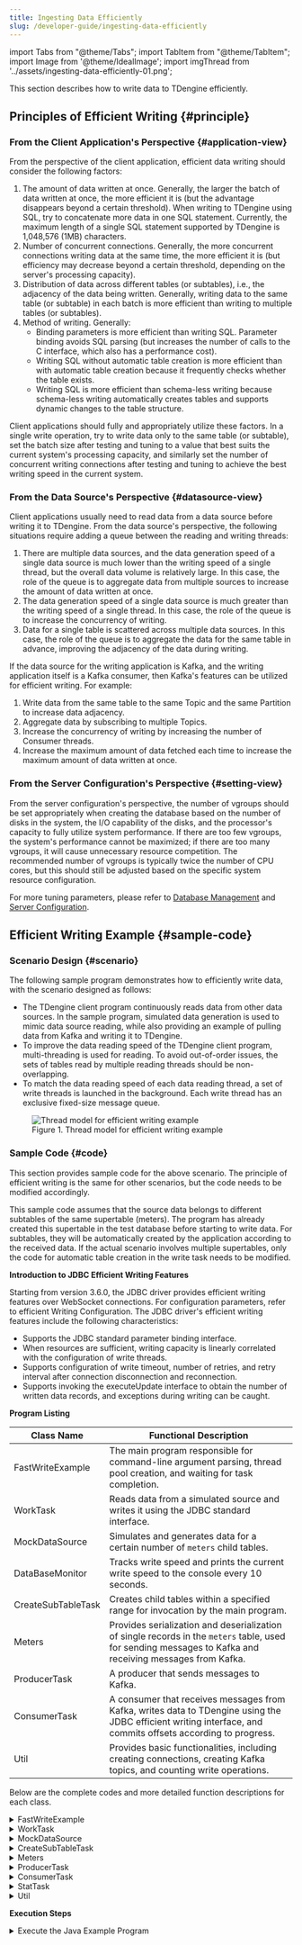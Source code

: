 ```yaml
---
title: Ingesting Data Efficiently
slug: /developer-guide/ingesting-data-efficiently
---
```


import Tabs from "@theme/Tabs";
import TabItem from "@theme/TabItem";
import Image from '@theme/IdealImage';
import imgThread from '../assets/ingesting-data-efficiently-01.png';

This section describes how to write data to TDengine efficiently.

## Principles of Efficient Writing {#principle}

### From the Client Application's Perspective {#application-view}

From the perspective of the client application, efficient data writing should consider the following factors:

1. The amount of data written at once. Generally, the larger the batch of data written at once, the more efficient it is (but the advantage disappears beyond a certain threshold). When writing to TDengine using SQL, try to concatenate more data in one SQL statement. Currently, the maximum length of a single SQL statement supported by TDengine is 1,048,576 (1MB) characters.
2. Number of concurrent connections. Generally, the more concurrent connections writing data at the same time, the more efficient it is (but efficiency may decrease beyond a certain threshold, depending on the server's processing capacity).
3. Distribution of data across different tables (or subtables), i.e., the adjacency of the data being written. Generally, writing data to the same table (or subtable) in each batch is more efficient than writing to multiple tables (or subtables).
4. Method of writing. Generally:
   - Binding parameters is more efficient than writing SQL. Parameter binding avoids SQL parsing (but increases the number of calls to the C interface, which also has a performance cost).
   - Writing SQL without automatic table creation is more efficient than with automatic table creation because it frequently checks whether the table exists.
   - Writing SQL is more efficient than schema-less writing because schema-less writing automatically creates tables and supports dynamic changes to the table structure.

Client applications should fully and appropriately utilize these factors. In a single write operation, try to write data only to the same table (or subtable), set the batch size after testing and tuning to a value that best suits the current system's processing capacity, and similarly set the number of concurrent writing connections after testing and tuning to achieve the best writing speed in the current system.

### From the Data Source's Perspective {#datasource-view}

Client applications usually need to read data from a data source before writing it to TDengine. From the data source's perspective, the following situations require adding a queue between the reading and writing threads:

1. There are multiple data sources, and the data generation speed of a single data source is much lower than the writing speed of a single thread, but the overall data volume is relatively large. In this case, the role of the queue is to aggregate data from multiple sources to increase the amount of data written at once.
2. The data generation speed of a single data source is much greater than the writing speed of a single thread. In this case, the role of the queue is to increase the concurrency of writing.
3. Data for a single table is scattered across multiple data sources. In this case, the role of the queue is to aggregate the data for the same table in advance, improving the adjacency of the data during writing.

If the data source for the writing application is Kafka, and the writing application itself is a Kafka consumer, then Kafka's features can be utilized for efficient writing. For example:

1. Write data from the same table to the same Topic and the same Partition to increase data adjacency.
2. Aggregate data by subscribing to multiple Topics.
3. Increase the concurrency of writing by increasing the number of Consumer threads.
4. Increase the maximum amount of data fetched each time to increase the maximum amount of data written at once.

### From the Server Configuration's Perspective {#setting-view}

From the server configuration's perspective, the number of vgroups should be set appropriately when creating the database based on the number of disks in the system, the I/O capability of the disks, and the processor's capacity to fully utilize system performance. If there are too few vgroups, the system's performance cannot be maximized; if there are too many vgroups, it will cause unnecessary resource competition. The recommended number of vgroups is typically twice the number of CPU cores, but this should still be adjusted based on the specific system resource configuration.

For more tuning parameters, please refer to [Database Management](../../tdengine-reference/sql-manual/manage-databases/) and [Server Configuration](../../tdengine-reference/components/taosd/).

## Efficient Writing Example {#sample-code}

### Scenario Design {#scenario}

The following sample program demonstrates how to efficiently write data, with the scenario designed as follows:  
- The TDengine client program continuously reads data from other data sources. In the sample program, simulated data generation is used to mimic data source reading, while also providing an example of pulling data from Kafka and writing it to TDengine.
- To improve the data reading speed of the TDengine client program, multi-threading is used for reading. To avoid out-of-order issues, the sets of tables read by multiple reading threads should be non-overlapping.
- To match the data reading speed of each data reading thread, a set of write threads is launched in the background. Each write thread has an exclusive fixed-size message queue.

<figure>
<Image img={imgThread} alt="Thread model for efficient writing example"/>
<figcaption>Figure 1. Thread model for efficient writing example</figcaption>
</figure>

### Sample Code {#code}

This section provides sample code for the above scenario. The principle of efficient writing is the same for other scenarios, but the code needs to be modified accordingly.

This sample code assumes that the source data belongs to different subtables of the same supertable (meters). The program has already created this supertable in the test database before starting to write data. For subtables, they will be automatically created by the application according to the received data. If the actual scenario involves multiple supertables, only the code for automatic table creation in the write task needs to be modified.

<Tabs defaultValue="java" groupId="lang">
<TabItem label="Java" value="java">

**Introduction to JDBC Efficient Writing Features**

Starting from version 3.6.0, the JDBC driver provides efficient writing features over WebSocket connections. For configuration parameters, refer to efficient Writing Configuration. The JDBC driver's efficient writing features include the following characteristics:

- Supports the JDBC standard parameter binding interface.
- When resources are sufficient, writing capacity is linearly correlated with the configuration of write threads.
- Supports configuration of write timeout, number of retries, and retry interval after connection disconnection and reconnection.
- Supports invoking the executeUpdate interface to obtain the number of written data records, and exceptions during writing can be caught.

**Program Listing**

| Class Name         | Functional Description                                                                                                                                       |
| ------------------ | ------------------------------------------------------------------------------------------------------------------------------------------------------------ |
| FastWriteExample   | The main program responsible for command-line argument parsing, thread pool creation, and waiting for task completion.                                       |
| WorkTask           | Reads data from a simulated source and writes it using the JDBC standard interface.                                                                          |
| MockDataSource     | Simulates and generates data for a certain number of `meters` child tables.                                                                                  |
| DataBaseMonitor    | Tracks write speed and prints the current write speed to the console every 10 seconds.                                                                       |
| CreateSubTableTask | Creates child tables within a specified range for invocation by the main program.                                                                            |
| Meters             | Provides serialization and deserialization of single records in the `meters` table, used for sending messages to Kafka and receiving messages from Kafka.    |
| ProducerTask       | A producer that sends messages to Kafka.                                                                                                                     |
| ConsumerTask       | A consumer that receives messages from Kafka, writes data to TDengine using the JDBC efficient writing interface, and commits offsets according to progress. |
| Util               | Provides basic functionalities, including creating connections, creating Kafka topics, and counting write operations.                                        |


Below are the complete codes and more detailed function descriptions for each class.

<details>
<summary>FastWriteExample</summary>




**Introduction to Main Program Command-Line Arguments:**  

```shell
   -b,--batchSizeByRow <arg>             Specifies the `batchSizeByRow` parameter for Efficient Writing, default is 1000  
   -c,--cacheSizeByRow <arg>             Specifies the `cacheSizeByRow` parameter for Efficient Writing, default is 10000  
   -d,--dbName <arg>                     Specifies the database name, default is `test`  
      --help                             Prints help information  
   -K,--useKafka                         Enables Kafka mode, creating a producer to send messages and a consumer to receive messages for writing to TDengine. Otherwise, uses worker threads to subscribe to simulated data for writing.  
   -r,--readThreadCount <arg>            Specifies the number of worker threads, default is 5. In Kafka mode, this parameter also determines the number of producer and consumer threads.  
   -R,--rowsPerSubTable <arg>            Specifies the number of rows to write per child table, default is 100  
   -s,--subTableNum <arg>                Specifies the total number of child tables, default is 1000000  
   -w,--writeThreadPerReadThread <arg>   Specifies the number of write threads per worker thread, default is 5  
```  

**JDBC URL and Kafka Cluster Address Configuration:**  

1. The JDBC URL is configured via an environment variable, for example:  
   ```shell
   export TDENGINE_JDBC_URL="jdbc:TAOS-WS://localhost:6041?user=root&password=taosdata"
   ```  
2. The Kafka cluster address is configured via an environment variable, for example:  
   ```shell
   export KAFKA_BOOTSTRAP_SERVERS=localhost:9092
   ```  

**Usage:**  
```shell
1. Simulated data writing mode:  
   java -jar highVolume.jar -r 5 -w 5 -b 10000 -c 100000 -s 1000000 -R 1000  
2. Kafka subscription writing mode:  
   java -jar highVolume.jar -r 5 -w 5 -b 10000 -c 100000 -s 1000000 -R 100 -K  
```  

**Responsibilities of the Main Program:**  
1. Parses command-line arguments.  
2. Creates child tables.  
3. Creates worker threads or Kafka producers and consumers.  
4. Tracks write speed.  
5. Waits for writing to complete and releases resources.


```java
{{#include docs/examples/JDBC/highvolume/src/main/java/com/taos/example/highvolume/FastWriteExample.java}}
```

</details>



<details>
<summary>WorkTask</summary>

The worker thread is responsible for reading data from the simulated data source. Each read task is associated with a simulated data source, which can generate data for a specific range of sub-tables. Different simulated data sources generate data for different tables.  
The worker thread uses a blocking approach to invoke the JDBC standard interface `addBatch`. This means that if the corresponding efficient writing backend queue is full, the write operation will block.

```java
{{#include docs/examples/JDBC/highvolume/src/main/java/com/taos/example/highvolume/WorkTask.java}}
```

</details>

<details>
<summary>MockDataSource</summary>

A simulated data generator that produces data for a certain range of sub-tables. To mimic real-world scenarios, it generates data in a round-robin fashion, one row per subtable.

```java
{{#include docs/examples/JDBC/highvolume/src/main/java/com/taos/example/highvolume/MockDataSource.java}}
```

</details>

<details>
<summary>CreateSubTableTask</summary>

Creates sub-tables within a specified range using a batch SQL creation approach.

```java
{{#include docs/examples/JDBC/highvolume/src/main/java/com/taos/example/highvolume/CreateSubTableTask.java}}
```

</details>

<details>
<summary>Meters</summary>

A data model class that provides serialization and deserialization methods for sending data to Kafka and receiving data from Kafka.

```java
{{#include docs/examples/JDBC/highvolume/src/main/java/com/taos/example/highvolume/Meters.java}}
```

</details>

<details>
<summary>ProducerTask</summary>

A message producer that writes data generated by the simulated data generator to all partitions using a hash method different from JDBC efficient writing.

```java
{{#include docs/examples/JDBC/highvolume/src/main/java/com/taos/example/highvolume/ProducerTask.java}}
```

</details>

<details>
<summary>ConsumerTask</summary>

A message consumer that receives messages from Kafka and writes them to TDengine.

```java
{{#include docs/examples/JDBC/highvolume/src/main/java/com/taos/example/highvolume/ConsumerTask.java}}
```

</details>

<details>
<summary>StatTask</summary>

Provides a periodic function to count the number of written records.

```java
{{#include docs/examples/JDBC/highvolume/src/main/java/com/taos/example/highvolume/StatTask.java}}
```

</details>

<details>
<summary>Util</summary>

A utility class that provides functions such as creating connections, creating databases, and creating topics.

```java
{{#include docs/examples/JDBC/highvolume/src/main/java/com/taos/example/highvolume/Util.java}}
```

</details>

**Execution Steps**

<details>
<summary>Execute the Java Example Program</summary>

**Execute the example program in a local integrated development environment**

1. Clone the TDengine repository

   ```shell
   git clone git@github.com:taosdata/TDengine.git --depth 1
   ```

2. Open the `TDengine/docs/examples/JDBC/highvolume` directory with the integrated development environment.
3. Configure the environment variable `TDENGINE_JDBC_URL` in the development environment. If the global environment variable `TDENGINE_JDBC_URL` has already been configured, you can skip this step.
4. If you want to run the Kafka example, you need to set the environment variable `KAFKA_BOOTSTRAP_SERVERS` for the Kafka cluster address.
5. Specify command-line arguments, such as `-r 3 -w 3 -b 100 -c 1000 -s 1000 -R 100`.
6. Run the class `com.taos.example.highvolume.FastWriteExample`.

**Execute the example program on a remote server**

To execute the example program on a server, follow these steps:

1. Package the sample code. Navigate to the directory `TDengine/docs/examples/JDBC/highvolume` and run the following command to generate `highVolume.jar`:

   ```shell
   mvn package
   ```

2. Copy the program to the specified directory on the server:
  
   ```shell
   scp -r .\target\highVolume.jar <user>@<host>:~/dest-path
   ```

3. Configure the environment variable.
   Edit `~/.bash_profile` or `~/.bashrc` and add the following content for example:

   ```shell
   export TDENGINE_JDBC_URL="jdbc:TAOS://localhost:6030?user=root&password=taosdata"
   ```

   The above uses the default JDBC URL for a locally deployed TDengine Server. Modify it according to your actual environment.
   If you want to use Kafka subscription mode, additionally configure the Kafka cluster environment variable:

   ```shell
   export KAFKA_BOOTSTRAP_SERVERS=localhost:9092
   ```

4. Start the sample program with the Java command. Use the following template (append `-K` for Kafka subscription mode):

   ```shell
   java -jar highVolume.jar -r 5 -w 5 -b 10000 -c 100000 -s 1000000 -R 1000
   ```

5. Terminate the test program. The program does not exit automatically. Once a stable write speed is achieved under the current configuration, press <kbd>CTRL</kbd> + <kbd>C</kbd> to terminate it.
Below is a sample log output from an actual run on a machine with a 40-core CPU, 256GB RAM, and SSD storage.

```text
   ---------------$ java -jar highVolume.jar -r 2 -w 10 -b 10000 -c 100000 -s 1000000 -R 100
   [INFO ] 2025-03-24 18:03:17.980 com.taos.example.highvolume.FastWriteExample main 309 main readThreadCount=2, writeThreadPerReadThread=10 batchSizeByRow=10000 cacheSizeByRow=100000, subTableNum=1000000, rowsPerSubTable=100
   [INFO ] 2025-03-24 18:03:17.983 com.taos.example.highvolume.FastWriteExample main 312 main create database begin.
   [INFO ] 2025-03-24 18:03:34.499 com.taos.example.highvolume.FastWriteExample main 315 main create database end.
   [INFO ] 2025-03-24 18:03:34.500 com.taos.example.highvolume.FastWriteExample main 317 main create sub tables start.
   [INFO ] 2025-03-24 18:03:34.502 com.taos.example.highvolume.FastWriteExample createSubTables 73 main create sub table task started.
   [INFO ] 2025-03-24 18:03:55.777 com.taos.example.highvolume.FastWriteExample createSubTables 82 main create sub table task finished.
   [INFO ] 2025-03-24 18:03:55.778 com.taos.example.highvolume.FastWriteExample main 319 main create sub tables end.
   [INFO ] 2025-03-24 18:03:55.781 com.taos.example.highvolume.WorkTask run 41 FW-work-thread-2 started
   [INFO ] 2025-03-24 18:03:55.781 com.taos.example.highvolume.WorkTask run 41 FW-work-thread-1 started
   [INFO ] 2025-03-24 18:04:06.580 com.taos.example.highvolume.StatTask run 36 pool-1-thread-1 numberOfTable=1000000 count=12235906 speed=1223590
   [INFO ] 2025-03-24 18:04:17.531 com.taos.example.highvolume.StatTask run 36 pool-1-thread-1 numberOfTable=1000000 count=31185614 speed=1894970
   [INFO ] 2025-03-24 18:04:28.490 com.taos.example.highvolume.StatTask run 36 pool-1-thread-1 numberOfTable=1000000 count=51464904 speed=2027929
   [INFO ] 2025-03-24 18:04:40.851 com.taos.example.highvolume.StatTask run 36 pool-1-thread-1 numberOfTable=1000000 count=71498113 speed=2003320
   [INFO ] 2025-03-24 18:04:51.948 com.taos.example.highvolume.StatTask run 36 pool-1-thread-1 numberOfTable=1000000 count=91242103 speed=1974399

```

</details>

</TabItem>

</Tabs>
